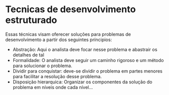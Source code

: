 # Tecnicas de desenvolvimento estruturado

Essas técnicas visam oferecer soluções para problemas de desenvolvimento a partir dos seguintes príncipios:
* Abstração: Aqui o analista deve focar nesse problema e abastrair os detalhes de tal
* Formalidade: O analista deve seguir um caminho rigoroso e um método para solucionar o problema.
* Dividir para conquistar: deve-se dividir o problema em partes menores para facilitar a resolução desse problema.
* Disposição hierarquica: Organizar os componentes da solução do problema em níveis onde cada nível...
